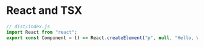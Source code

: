 # React and TSX

```js
// dist/index.js
import React from "react";
export const Component = () => React.createElement("p", null, "Hello, World!");
```

